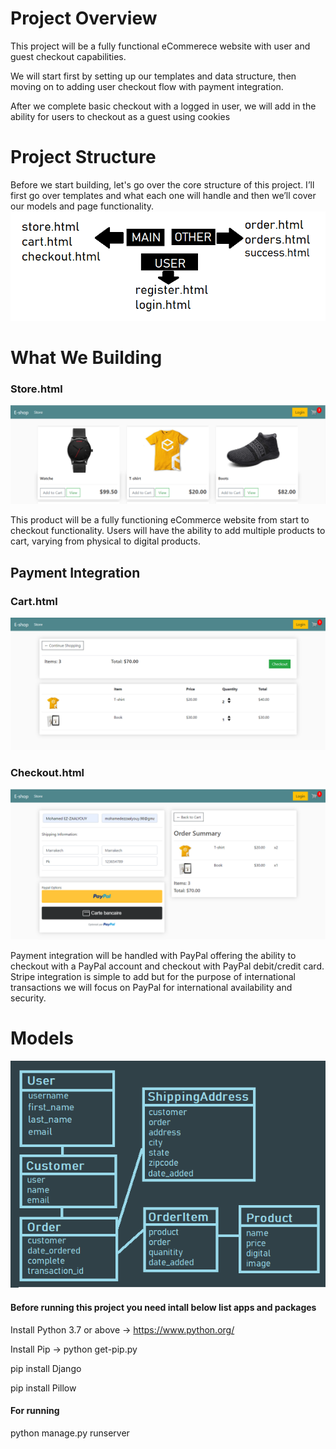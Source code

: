 # Project Overview

This project will be a fully functional eCommerece website with user and guest checkout capabilities.

We will start first by setting up our templates and data structure, then moving on to adding user checkout flow with payment integration.

After we complete basic checkout with a logged in user, we will add in the ability for users to checkout as a guest using cookies

# Project Structure

Before we start building, let's go over the core structure of this project. I’ll first go over templates and what each one will handle and then we’ll cover our models and page functionality.
![](img/4.png)

# What We Building

### Store.html

![](img/1.png)

This product will be a fully functioning eCommerce website from start to checkout functionality. Users will have the ability to add multiple products to cart, varying from physical to digital products.

## Payment Integration

### Cart.html

![](img/2.png)

### Checkout.html

![](img/3.png)

Payment integration will be handled with PayPal offering the ability to checkout with a PayPal account and checkout with PayPal debit/credit card. Stripe integration is simple to add but for the purpose of international transactions we will focus on PayPal for international availability and security.

# Models

![](img/models.png)

#### Before running this project you need intall below list apps and packages

Install Python 3.7 or above -> https://www.python.org/

Install Pip -> python get-pip.py

pip install Django

pip install Pillow

#### For running

python manage.py runserver
